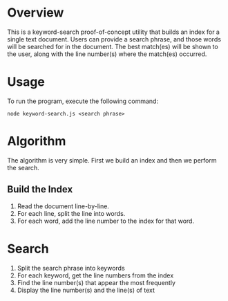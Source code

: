 # Overview
This is a keyword-search proof-of-concept utility that builds an index for a single text document.
Users can provide a search phrase, and those words will be searched for in the document.
The best match(es) will be shown to the user, along with the line number(s) where the match(es) occurred.

# Usage
To run the program, execute the following command:
```
node keyword-search.js <search phrase>
```

# Algorithm

The algorithm is very simple.  First we build an index and then we perform the search.

## Build the Index
1. Read the document line-by-line.
2. For each line, split the line into words.
3. For each word, add the line number to the index for that word.

# Search

1. Split the search phrase into keywords
2. For each keyword, get the line numbers from the index
3. Find the line number(s) that appear the most frequently
4. Display the line number(s) and the line(s) of text